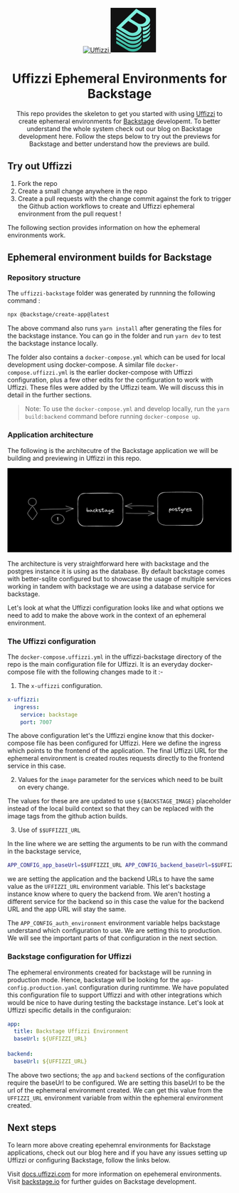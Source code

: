 <p align="center">   
  <a href="https://uffizzi.com">
    <img alt="Uffizzi" src="https://avatars.githubusercontent.com/u/68303350?s=200&v=4" width="100" />
  </a>
  <a href="https://backstage.io">
    <img alt="Backstage" src="public/backstage.jpeg" height="100" />
  </a>
</p>
<h1 align="center">
 Uffizzi Ephemeral Environments for Backstage
</h1>
<p align="center">
This repo provides the skeleton to get you started with using <a href="https://github.com/UffizziCloud/uffizzi">Uffizzi</a> to create ephemeral environments for <a href="https://github.com/backstage/backstage">Backstage</a> developemt. To better understand the whole system check out our blog on Backstage development here. Follow the steps below to try out the previews for Backstage and better understand how the previews are build.
</p>

## Try out Uffizzi

1. Fork the repo
2. Create a small change anywhere in the repo
3. Create a pull requests with the change commit against the fork to trigger the Github action workflows to create and Uffizzi ephemeral environment from the pull request !

The following section provides information on how the ephemeral environments work.

## Ephemeral environment builds for Backstage

### Repository structure

The `uffizzi-backstage` folder was generated by runnning the following command :

```bash
npx @backstage/create-app@latest
```

The above command also runs `yarn install` after generating the files for the backstage instance. You can go in the folder and run `yarn dev` to test the backstage instance locally.  

The folder also contains a `docker-compose.yml` which can be used for local development using docker-compose. A similar file `docker-compose.uffizzi.yml` is the earlier docker-compose with Uffizzi configuration, plus a few other edits for the configuration to work with Uffizzi. These files were added by the Uffizzi team. We will discuss this in detail in the further sections. 

> Note: To use the `docker-compose.yml` and develop locally, run the `yarn build:backend` command before running `docker-compose up`.


### Application architecture 

The following is the architecutre of the Backstage application we will be building and previewing in Uffizzi in this repo. 

![alt text](public/backstage_arch.png?raw=true "backstage architecture in this repo")

The architecture is very straightforward here with backstage and the postgres instance it is using as the database. By default backstage comes with better-sqlite configured but to showcase the usage of multiple services working in tandem with backstage we are using a database service for backstage.

Let's look at what the Uffizzi configuration looks like and what options we need to add to make the above work in the context of an ephemeral environment. 

### The Uffizzi configuration

The `docker-compose.uffizzi.yml` in the uffizzi-backstage directory of the repo is the main configuration file for Uffizzi. It is an everyday docker-compose file with the following changes made to it :-

1. The `x-uffizzi` configuration. 

```yaml
x-uffizzi:
  ingress:
    service: backstage
    port: 7007
```

The above configuration let's the Uffizzi engine know that this docker-compose file has been configured for Uffizzi. Here we define the ingress which points to the frontend of the application. The final Uffizzi URL for the ephemeral environment is created routes requests directly to the frontend service in this case.

2. Values for the `image` parameter for the services which need to be built on every change.

The values for these are are updated to use `${BACKSTAGE_IMAGE}` placeholder instead of the local build context so that they can be replaced with the image tags from the github action builds.

3. Use of `$$UFFIZZI_URL`

In the line where we are setting the arguments to be run with the command in the backstage service, 

```bash
APP_CONFIG_app_baseUrl=$$UFFIZZI_URL APP_CONFIG_backend_baseUrl=$$UFFIZZI_URL APP_CONFIG_auth_environment='production' node packages/backend --config app-config.yaml
```

we are setting the application and the backend URLs to have the same value as the `UFFIZZI_URL` environment variable. This let's backstage instance know where to query the backend from. We aren't hosting a different service for the backend so in this case the value for the backend URL and the app URL will stay the same.

The `APP_CONFIG_auth_environment` environment variable helps backstage understand which configuration to use. We are setting this to production. We will see the important parts of that configuration in the next section.

###  Backstage configuration for Uffizzi

The ephemeral environments created for backstage will be running in production mode. Hence, backstage will be looking for the `app-config.production.yaml` configuration during runtimme. We have populated this configuration file to support Uffizzi and with other integrations which would be nice to have during testing the backstage instance. Let's look at Uffizzi specific details in the configuraion:

```yaml
app:
  title: Backstage Uffizzi Environment
  baseUrl: ${UFFIZZI_URL}

backend:
  baseUrl: ${UFFIZZI_URL}
```

The above two sections; the `app` and `backend` sections of the configuration require the baseUrl to be configured. We are setting this baseUrl to be the url of the ephemeral environment created. We can get this value from the `UFFIZZI_URL` environment variable from within the ephemeral environment created. 

## Next steps

To learn more above creating epehemral environments for Backstage applications, check out our blog here and if you have any issues setting up Uffizzi or configuring Backstage, follow the links below.

Visit [docs.uffizzi.com](https://docs.uffizzi.com) for more information on epehemeral environments.
Visit [backstage.io](https://backstage.io) for further guides on Backstage development.
